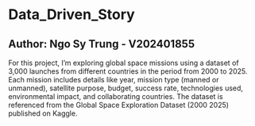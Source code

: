 # Data_Driven_Story
## Author: Ngo Sy Trung - V202401855

For this project, I’m exploring global space missions using a dataset of 3,000 launches from different countries in the period from 2000 to 2025. Each mission includes details like year, mission type (manned or unmanned), satellite purpose, budget, success rate, technologies used, environmental impact, and collaborating countries. The dataset is referenced from the Global Space Exploration Dataset (2000 2025) published on Kaggle.
